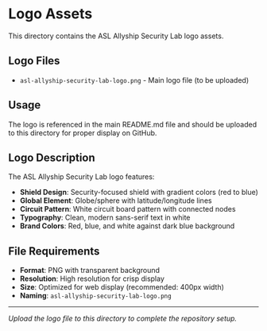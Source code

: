 # Logo Assets

This directory contains the ASL Allyship Security Lab logo assets.

## Logo Files

- `asl-allyship-security-lab-logo.png` - Main logo file (to be uploaded)

## Usage

The logo is referenced in the main README.md file and should be uploaded to this directory for proper display on GitHub.

## Logo Description

The ASL Allyship Security Lab logo features:
- **Shield Design**: Security-focused shield with gradient colors (red to blue)
- **Global Element**: Globe/sphere with latitude/longitude lines
- **Circuit Pattern**: White circuit board pattern with connected nodes
- **Typography**: Clean, modern sans-serif text in white
- **Brand Colors**: Red, blue, and white against dark blue background

## File Requirements

- **Format**: PNG with transparent background
- **Resolution**: High resolution for crisp display
- **Size**: Optimized for web display (recommended: 400px width)
- **Naming**: `asl-allyship-security-lab-logo.png`

---

*Upload the logo file to this directory to complete the repository setup.*
